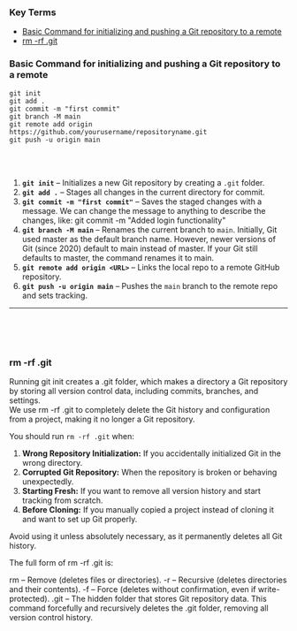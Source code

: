 ### Key Terms
- [Basic Command for initializing and pushing a Git repository to a remote](#basic_command_for_initializing_and_pushing_a_git_repository_to_a_remote)
- [rm -rf .git](#rm_rf_git)


### Basic Command for initializing and pushing a Git repository to a remote

    git init
    git add .
    git commit -m "first commit"
    git branch -M main
    git remote add origin https://github.com/yourusername/repositoryname.git
    git push -u origin main

<br><br>

1. **`git init`** – Initializes a new Git repository by creating a `.git` folder.  <br>
2. **`git add .`** – Stages all changes in the current directory for commit. <br>
3. **`git commit -m "first commit"`** – Saves the staged changes with a message. We can change the message to anything to describe the changes, like: git commit -m "Added login functionality" <br>
4. **`git branch -M main`** – Renames the current branch to `main`. Initially, Git used master as the default branch name. However, newer versions of Git (since 2020) default to main instead of master. If your Git still defaults to master, the command renames it to main. <br>
5. **`git remote add origin <URL>`** – Links the local repo to a remote GitHub repository. <br>
6. **`git push -u origin main`** – Pushes the `main` branch to the remote repo and sets tracking. <br>

___


<br><br><br>
### rm -rf .git

Running git init creates a .git folder, which makes a directory a Git repository by storing all version control data, including commits, branches, and settings. <br>
We use rm -rf .git to completely delete the Git history and configuration from a project, making it no longer a Git repository.

You should run `rm -rf .git` when:  

1. **Wrong Repository Initialization:** If you accidentally initialized Git in the wrong directory.  
2. **Corrupted Git Repository:** When the repository is broken or behaving unexpectedly.  
3. **Starting Fresh:** If you want to remove all version history and start tracking from scratch.  
4. **Before Cloning:** If you manually copied a project instead of cloning it and want to set up Git properly.  

Avoid using it unless absolutely necessary, as it permanently deletes all Git history.

The full form of rm -rf .git is:

rm – Remove (deletes files or directories).
-r – Recursive (deletes directories and their contents).
-f – Force (deletes without confirmation, even if write-protected).
.git – The hidden folder that stores Git repository data.
This command forcefully and recursively deletes the .git folder, removing all version control history.


<br><br><br>



